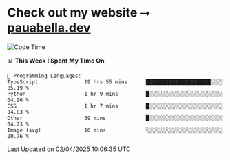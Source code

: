 # Check out my website ⭢ [pauabella.dev](https://pauabella.dev)

<!--START_SECTION:waka-->
![Code Time](http://img.shields.io/badge/Code%20Time-4%2C282%20hrs%206%20mins-blue)

📊 **This Week I Spent My Time On** 

```text
💬 Programming Languages: 
TypeScript               19 hrs 55 mins      █████████████████████░░░░   85.19 % 
Python                   1 hr 9 mins         █░░░░░░░░░░░░░░░░░░░░░░░░   04.96 % 
CSS                      1 hr 7 mins         █░░░░░░░░░░░░░░░░░░░░░░░░   04.83 % 
Other                    59 mins             █░░░░░░░░░░░░░░░░░░░░░░░░   04.23 % 
Image (svg)              10 mins             ░░░░░░░░░░░░░░░░░░░░░░░░░   00.76 % 
```


 Last Updated on 02/04/2025 10:06:35 UTC
<!--END_SECTION:waka-->
